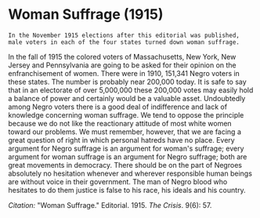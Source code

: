 # Woman Suffrage (1915)

```{margin}
In the November 1915 elections after this editorial was published, male voters in each of the four states turned down woman suffrage. 
```


In the fall of 1915 the colored voters of Massachusetts, New York, New Jersey and Pennsylvania are going to be asked for their opinion on the enfranchisement of women. There were in 1910, 151,341 Negro voters in these states. The number is probably near 200,000 today. It is safe to say that in an electorate of over 5,000,000 these 200,000 votes may easily hold a balance of power and certainly would be a valuable asset. Undoubtedly among Negro voters there is a good deal of indifference and lack of knowledge concerning woman suffrage. We tend to oppose the principle because we do not like the reactionary attitude of most white women toward our problems. We must remember, however, that we are facing a great question of right in which personal hatreds have no place. Every argument for Negro suffrage is an argument for woman's suffrage; every argument for woman suffrage is an argument for Negro suffrage; both are great movements in democracy. There should be on the part of Negroes absolutely no hesitation whenever and wherever responsible human beings are without voice in their government. The man of Negro blood who hesitates to do them justice is false to his race, his ideals and his country.


*Citation:* "Woman Suffrage." Editorial. 1915. *The Crisis*. 9(6): 57.
